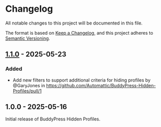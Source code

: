 # Changelog

All notable changes to this project will be documented in this file.

The format is based on [Keep a Changelog](https://keepachangelog.com/en/1.0.0/),
and this project adheres to [Semantic Versioning](https://semver.org/spec/v2.0.0.html).

## [1.1.0] - 2025-05-23

### Added
* Add new filters to support additional criteria for hiding profiles by @GaryJones in https://github.com/Automattic/BuddyPress-Hidden-Profiles/pull/1

## 1.0.0 - 2025-05-16

Initial release of BuddyPress Hidden Profiles.

[1.1.0]: https://github.com/automattic/buddypress-hidden-profiles/compare/1.0.0...1.1.0

